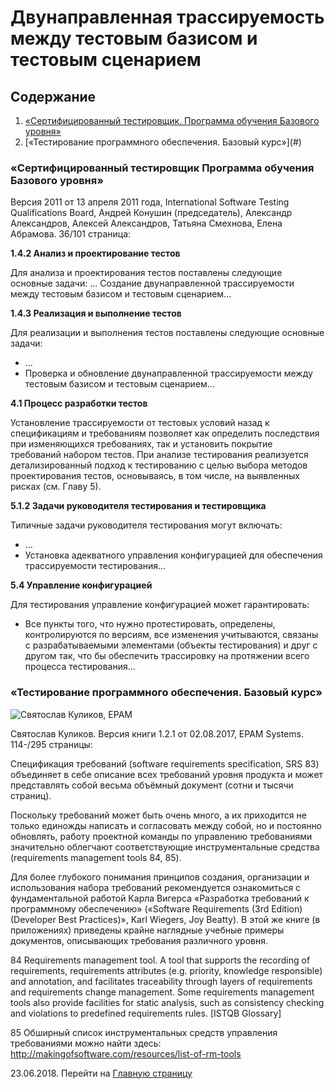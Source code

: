 # Двунаправленная трассируемость между тестовым базисом и тестовым сценарием

## Содержание
1. [«Сертифицированный тестировщик. Программа обучения Базового уровня»](#istqb_f)
2. [«Тестирование программного обеспечения. Базовый курс»](#<a name="kulikov"></a>)

### «Сертифицированный тестировщик Программа обучения Базового уровня» <a name="istqb_f"></a>

Версия 2011 от 13 апреля 2011 года, International Software Testing Qualifications Board, Андрей Конушин (председатель), Александр Александров, Алексей Александров, Татьяна Смехнова, Елена Абрамова. 36/101 страница:

**1.4.2 Анализ и проектирование тестов**

Для анализа и проектирования тестов поставлены следующие основные задачи:
... Создание двунаправленной трассируемости между тестовым базисом и тестовым сценарием...

**1.4.3 Реализация и выполнение тестов**

Для реализации и выполнения тестов поставлены следующие основные задачи:
- ...
- Проверка и обновление двунаправленной трассируемости между тестовым базисом и тестовым сценарием...

**4.1 Процесс разработки тестов**

Установление трассируемости от тестовых условий назад к спецификациям и требованиям позволяет как определить последствия при изменяющихся требованиях, так и установить покрытие требований набором тестов. При анализе тестирования реализуется детализированный подход к тестированию с целью выбора методов проектирования тестов, основываясь, в том числе, на выявленных рисках (см. Главу 5).

**5.1.2 Задачи руководителя тестирования и тестировщика**

Типичные задачи руководителя тестирования могут включать:
- ...
- Установка адекватного управления конфигурацией для обеспечения трассируемости тестирования...

**5.4 Управление конфигурацией**

Для тестирования управление конфигурацией может гарантировать:
- Все пункты того, что нужно протестировать, определены, контролируются по версиям, все изменения учитываются, связаны с разрабатываемыми элементами (объекты тестирования) и друг с другом так, что бы обеспечить трассировку на протяжении всего процесса тестирования...

### «Тестирование программного обеспечения. Базовый курс» <a name="kulikov"></a>

![Святослав Куликов, EPAM](https://lh3.googleusercontent.com/N6l4LtcWxQUMlqQxxBl9xaVmubSyTRk3WZYl88rWmVcQRgJKbe925enFh4zMaa0Fgi7myy_kUosDiOP2yp1sfVMME2hjTgPL2Z7zIwuTFD_VbS08_RRD6cPgB1qDm2xbfkAbpsW3massg0LRJffdImuDolqNvKqckBaJAYIblpY6zqWOigjnYiu-l_VdNIIMb-eZc6iVqbZrzQZ5Qoqr7Er8QURTjYuFmNacP7pOU7Vq60Wse2F9hmN0NQoPBUSLCAIYqW_Ux1RFaERGB5aj1u7HkmlVCQs5u1m0U5QV61VptZQq3h8idbnEs3gtG8c2zU89NX_zkpbHkK2Ws5X5x_v6fxf9-IrYFsaBMsyGaea6v-u2rl9aybLbWcJzlaC8u0MuKtPY1TKf4NnR-mKMduW6ROOn7tLLleiXBhXTBWC8tTkat3b4JcwixGpBx2nMZxfMewUdB9LAJDv0AXng8zKQE2V2WuZ5kVdgoeGaqU-M30F39uCiDir0hAVtzSe6zMhYcGXLH9a6DHIY5OVrSMhptKzHv652cZDHq3MpMlZOQ-w-5-IXsob4YPIoU_79XvOEboxzycRjmGT3TmQUKgggxhihaD1S9tDowYjKQqiEmGYcLmoHLs2vF5e3-7Gv5vhFJRanCPO_yZxzfykfMwkMR2x7vxc3=w1225-h816-no)

Святослав Куликов. Версия книги 1.2.1 от 02.08.2017, EPAM Systems. 114-/295 страницы:

Спецификация требований (software requirements specification, SRS 83) объединяет в себе описание всех требований уровня продукта и может представлять собой весьма объёмный документ (сотни и тысячи страниц).

Поскольку требований может быть очень много, а их приходится не только единожды написать и согласовать между собой, но и постоянно обновлять, работу проектной команды по управлению требованиями значительно облегчают соответствующие инструментальные средства (requirements management tools 84, 85).

Для более глубокого понимания принципов создания, организации и использования набора требований рекомендуется ознакомиться с фундаментальной работой Карла Вигерса «Разработка требований к программному обеспечению» («Software Requirements (3rd Edition) (Developer Best Practices)», Karl Wiegers, Joy Beatty). В этой же книге (в приложениях) приведены крайне наглядные учебные примеры документов, описывающих требования различного уровня.

84 Requirements management tool. A tool that supports the recording of requirements, requirements attributes (e.g. priority, knowledge responsible) and annotation, and facilitates traceability through layers of requirements and requirements change management. Some requirements management tools also provide facilities for static analysis, such as consistency checking and violations to predefined requirements rules. [ISTQB Glossary]

85 Обширный список инструментальных средств управления требованиями можно найти здесь:
http://makingofsoftware.com/resources/list-of-rm-tools

23.06.2018. Перейти на [Главную страницу](./)